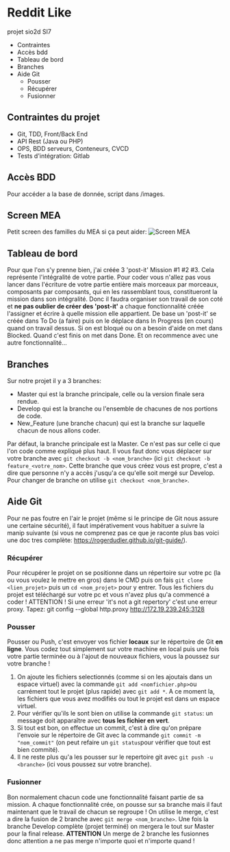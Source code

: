 # Reddit Like
projet sio2d SI7

* Contraintes
* Accès bdd
* Tableau de bord
* Branches
* Aide Git
  * Pousser
  * Récupérer
  * Fusionner
## Contraintes du projet
  - Git, TDD, Front/Back End
  - API Rest (Java ou PHP)
  - OPS, BDD serveurs, Conteneurs, CVCD
  - Tests d'intégration: Gitlab

## Accès BDD
Pour accéder a la base de donnée, script dans /images.
## Screen MEA
Petit screen des familles du MEA si ça peut aider:
![Screen MEA](images/MEA.PNG)
## Tableau de bord
Pour que l'on s'y prenne bien, j'ai créée 3 'post-it' Mission #1 #2 #3. Cela représente l'intégralité de votre partie. Pour coder vous n'allez pas vous lancer dans l'écriture de votre partie entière mais morceaux par morceaux, composants par composants, qui en les rassemblant tous, constitueront la mission dans son intégralité.
Donc il faudra organiser son travail de son coté et **ne pas oublier de créer des 'post-it'** a chaque fonctionnalité créée l'assigner et écrire à quelle mission elle appartient.
De base un 'post-it' se créée dans To Do (a faire) puis on le déplace dans In Progress (en cours) quand on travail dessus. Si on est bloqué ou on a besoin d'aide on met dans Blocked. Quand c'est finis on met dans Done. Et on recommence avec une autre fonctionnalité...
## Branches
Sur notre projet il y a 3 branches:
- Master qui est la branche principale, celle ou la version finale sera rendue.
- Develop qui est la branche ou l'ensemble de chacunes de nos portions de code.
- New_Feature (une branche chacun) qui est la branche sur laquelle chacun de nous allons coder.

Par défaut, la branche principale est la Master. Ce n'est pas sur celle ci que l'on code comme expliqué plus haut. Il vous faut donc vous déplacer sur votre branche avec `git checkout -b <nom_branche>` (ici `git checkout -b feature_<votre_nom>`. Cette branche que vous créez vous est propre, c'est a dire que personne n'y a accès j'usqu'a ce qu'elle soit mergé sur Develop. Pour changer de branche on utilise `git checkout <nom_branche>`.
## Aide Git
Pour ne pas foutre en l'air le projet (même si le principe de Git nous assure une certaine sécurité), il faut impérativement vous habituer a suivre la manip suivante (si vous ne comprenez pas ce que je raconte plus bas voici une doc tres complète: https://rogerdudler.github.io/git-guide/).
### Récupérer
Pour récupérer le projet on se positionne dans un répertoire sur votre pc (la ou vous voulez le mettre en gros) dans le CMD puis on fais `git clone <lien_projet>` puis un `cd <nom_projet>` pour y entrer. Tous les fichiers du projet est téléchargé sur votre pc et vous n'avez plus qu'a commencé a coder !
ATTENTION ! Si une erreur 'it's not a git repertory' c'est une erreur proxy. Tapez: git config --global http.proxy http://172.19.239.245:3128

### Pousser
Pousser ou Push, c'est envoyer vos fichier **locaux** sur le répertoire de Git **en ligne**. Vous codez tout simplement sur votre machine en local puis une fois votre partie terminée ou à l'ajout de nouveaux fichiers, vous la poussez sur votre branche !
1. On ajoute les fichiers selectionnés (comme si on les ajoutais dans un espace virtuel) avec la commande `git add <nomfichier.php>`ou carrément tout le projet (plus rapide) avec `git add *`.
A ce moment la, les fichiers que vous avez modifiés ou tout le projet est dans un espace virtuel.
2. Pour vérifier qu'ils le sont bien on utilise la commande `git status`: un message doit apparaître avec **tous les fichier en vert**.
3. Si tout est bon, on effectue un commit, c'est à dire qu'on prépare l'envoie sur le répertoire de Git avec la commande `git commit -m "nom_commit"` (on peut refaire un `git status`pour vérifier que tout est bien commité).
4. Il ne reste plus qu'a les pousser sur le repertoire git avec `git push -u <branche>` (ici vous poussez sur votre branche).
### Fusionner
Bon normalement chacun code une fonctionnalité faisant partie de sa mission. A chaque fonctionnalité crée, on pousse sur sa branche mais il faut maintenant que le travail de chacun se regroupe ! On utilise le merge, c'est a dire la fusion de 2 branche avec `git merge <nom_branche>`. Une fois la branche Develop complète (projet terminé) on mergera le tout sur Master pour la final release.
**ATTENTION** Un merge de 2 branche les fusionnes donc attention a ne pas merge n'importe quoi et n'importe quand !
